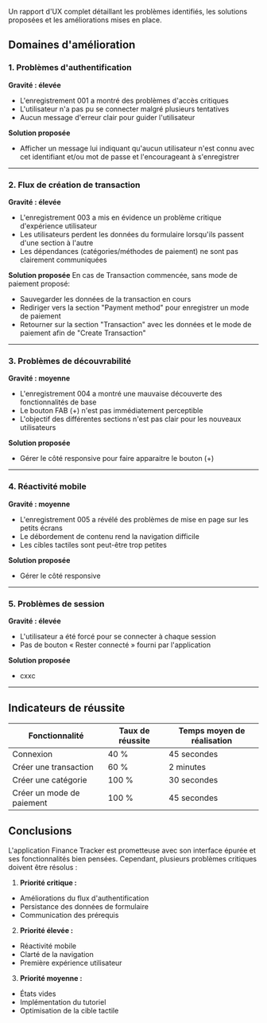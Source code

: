 Un rapport d'UX complet détaillant les problèmes identifiés, les solutions proposées et les améliorations mises en place.

## Domaines d'amélioration

### 1. Problèmes d'authentification
**Gravité : élevée**
- L'enregistrement 001 a montré des problèmes d'accès critiques
- L'utilisateur n'a pas pu se connecter malgré plusieurs tentatives
- Aucun message d'erreur clair pour guider l'utilisateur

**Solution proposée**
- Afficher un message lui indiquant qu'aucun utilisateur n'est connu avec cet identifiant et/ou mot de passe et l'encourageant à s'enregistrer
___

### 2. Flux de création de transaction
**Gravité : élevée**
- L'enregistrement 003 a mis en évidence un problème critique d'expérience utilisateur
- Les utilisateurs perdent les données du formulaire lorsqu'ils passent d'une section à l'autre
- Les dépendances (catégories/méthodes de paiement) ne sont pas clairement communiquées

 
**Solution proposée**
En cas de Transaction commencée, sans mode de paiement proposé:   
- Sauvegarder les données de la transaction en cours
- Rediriger vers la section "Payment method" pour enregistrer un mode de paiement
- Retourner sur la section "Transaction" avec les données et le mode de paiement afin de "Create Transaction"
___

### 3. Problèmes de découvrabilité
**Gravité : moyenne**
- L'enregistrement 004 a montré une mauvaise découverte des fonctionnalités de base
- Le bouton FAB (+) n'est pas immédiatement perceptible
- L'objectif des différentes sections n'est pas clair pour les nouveaux utilisateurs


**Solution proposée**
- Gérer le côté responsive pour faire apparaitre le bouton (+)
___

### 4. Réactivité mobile
**Gravité : moyenne**
- L'enregistrement 005 a révélé des problèmes de mise en page sur les petits écrans
- Le débordement de contenu rend la navigation difficile
- Les cibles tactiles sont peut-être trop petites

**Solution proposée**
- Gérer le côté responsive
___

### 5. Problèmes de session
**Gravité : élevée**
- L'utilisateur a été forcé pour se connecter à chaque session
- Pas de bouton « Rester connecté » fourni par l'application


**Solution proposée**
- cxxc
___

## Indicateurs de réussite

| Fonctionnalité | Taux de réussite | Temps moyen de réalisation |
|---------|-------------|-------------------------|
| Connexion | 40 % | 45 secondes |
| Créer une transaction | 60 % | 2 minutes |
| Créer une catégorie | 100 % | 30 secondes |
| Créer un mode de paiement | 100 % | 45 secondes |

## Conclusions

L'application Finance Tracker est prometteuse avec son interface épurée et ses fonctionnalités bien pensées. Cependant, plusieurs problèmes critiques doivent être résolus :

1. **Priorité critique :**
- Améliorations du flux d'authentification
- Persistance des données de formulaire
- Communication des prérequis

2. **Priorité élevée :**
- Réactivité mobile
- Clarté de la navigation
- Première expérience utilisateur

3. **Priorité moyenne :**
- États vides
- Implémentation du tutoriel
- Optimisation de la cible tactile
